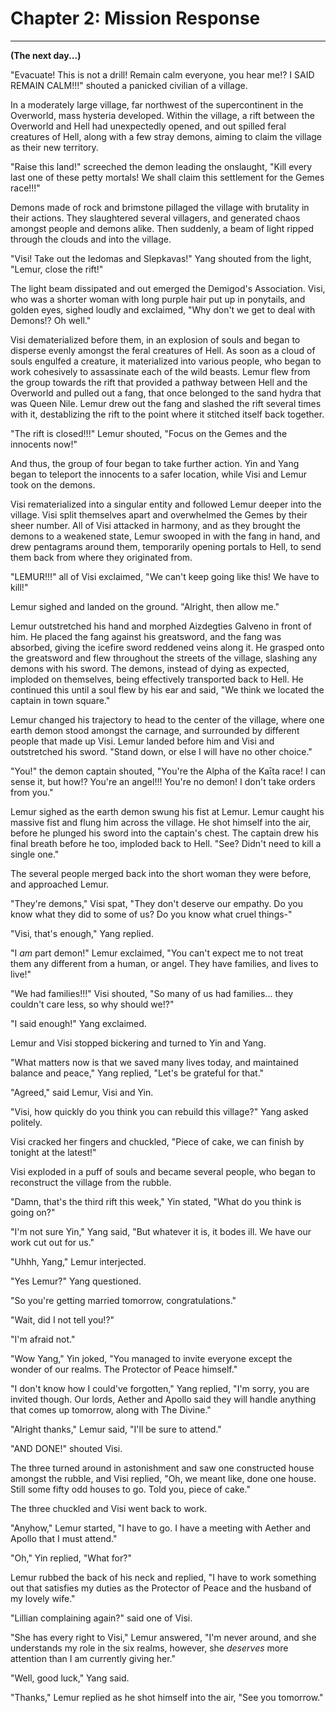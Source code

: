 # Chapter 2: Mission Response
---

**(The next day...)**

"Evacuate! This is not a drill! Remain calm everyone, you hear me!? I SAID REMAIN CALM!!!" shouted a panicked civilian of a village. 

In a moderately large village, far northwest of the supercontinent in the Overworld, mass hysteria developed. Within the village, a rift between the Overworld and Hell had unexpectedly opened, and out spilled feral creatures of Hell, along with a few stray demons, aiming to claim the village as their new territory. 

"Raise this land!" screeched the demon leading the onslaught, "Kill every last one of these petty mortals! We shall claim this settlement for the Gemes race!!!"

Demons made of rock and brimstone pillaged the village with brutality in their actions. They slaughtered several villagers, and generated chaos amongst people and demons alike. Then suddenly, a beam of light ripped through the clouds and into the village.

"Visi! Take out the Iedomas and Slepkavas!" Yang shouted from the light, "Lemur, close the rift!"

The light beam dissipated and out emerged the Demigod's Association. Visi, who was a shorter woman with long purple hair put up in ponytails, and golden eyes, sighed loudly and exclaimed, "Why don't we get to deal with Demons!? Oh well."

Visi dematerialized before them, in an explosion of souls and began to disperse evenly amongst the feral creatures of Hell. As soon as a cloud of souls engulfed a creature, it materialized into various people, who began to work cohesively to assassinate each of the wild beasts. Lemur flew from the group towards the rift that provided a pathway between Hell and the Overworld and pulled out a fang, that once belonged to the sand hydra that was Queen Nile. Lemur drew out the fang and slashed the rift several times with it, destablizing the rift to the point where it stitched itself back together.

"The rift is closed!!!" Lemur shouted, "Focus on the Gemes and the innocents now!"

And thus, the group of four began to take further action. Yin and Yang began to teleport the innocents to a safer location, while Visi and Lemur took on the demons. 

Visi rematerialized into a singular entity and followed Lemur deeper into the village. Visi split themselves apart and overwhelmed the Gemes by their sheer number. All of Visi attacked in harmony, and as they brought the demons to a weakened state, Lemur swooped in with the fang in hand, and drew pentagrams around them, temporarily opening portals to Hell, to send them back from where they originated from.

"LEMUR!!!" all of Visi exclaimed, "We can't keep going like this! We have to kill!"

Lemur sighed and landed on the ground. "Alright, then allow me."

Lemur outstretched his hand and morphed Aizdegties Galveno in front of him. He placed the fang against his greatsword, and the fang was absorbed, giving the icefire sword reddened veins along it. He grasped onto the greatsword and flew throughout the streets of the village, slashing any demons with his sword. The demons, instead of dying as expected, imploded on themselves, being effectively transported back to Hell. He continued this until a soul flew by his ear and said, "We think we located the captain in town square."

Lemur changed his trajectory to head to the center of the village, where one earth demon stood amongst the carnage, and surrounded by different people that made up Visi. Lemur landed before him and Visi and outstretched his sword. "Stand down, or else I will have no other choice."

"You!" the demon captain shouted, "You're the Alpha of the Kaīta race! I can sense it, but how!? You're an angel!!! You're no demon! I don't take orders from you."

Lemur sighed as the earth demon swung his fist at Lemur. Lemur caught his massive fist and flung him across the village. He shot himself into the air, before he plunged his sword into the captain's chest. The captain drew his final breath before he too, imploded back to Hell. "See? Didn't need to kill a single one."

The several people merged back into the short woman they were before, and approached Lemur. 

"They're demons," Visi spat, "They don't deserve our empathy. Do you know what they did to some of us? Do you know what cruel things-"

"Visi, that's enough," Yang replied.

"I *am* part demon!" Lemur exclaimed, "You can't expect me to not treat them any different from a human, or angel. They have families, and lives to live!"

"We had families!!!" Visi shouted, "So many of us had families... they couldn't care less, so why should we!?"

"I said enough!" Yang exclaimed.

Lemur and Visi stopped bickering and turned to Yin and Yang. 

"What matters now is that we saved many lives today, and maintained balance and peace," Yang replied, "Let's be grateful for that."

"Agreed," said Lemur, Visi and Yin.

"Visi, how quickly do you think you can rebuild this village?" Yang asked politely.

Visi cracked her fingers and chuckled, "Piece of cake, we can finish by tonight at the latest!"

Visi exploded in a puff of souls and became several people, who began to reconstruct the village from the rubble.

"Damn, that's the third rift this week," Yin stated, "What do you think is going on?"

"I'm not sure Yin," Yang said, "But whatever it is, it bodes ill. We have our work cut out for us."

"Uhhh, Yang," Lemur interjected.

"Yes Lemur?" Yang questioned.

"So you're getting married tomorrow, congratulations."

"Wait, did I not tell you!?"

"I'm afraid not."

"Wow Yang," Yin joked, "You managed to invite everyone except the wonder of our realms. The Protector of Peace himself."

"I don't know how I could've forgotten," Yang replied, "I'm sorry, you are invited though. Our lords, Aether and Apollo said they will handle anything that comes up tomorrow, along with The Divine." 

"Alright thanks," Lemur said, "I'll be sure to attend." 

"AND DONE!" shouted Visi. 

The three turned around in astonishment and saw one constructed house amongst the rubble, and Visi replied, "Oh, we meant like, done one house. Still some fifty odd houses to go. Told you, piece of cake."

The three chuckled and Visi went back to work.

"Anyhow," Lemur started, "I have to go. I have a meeting with Aether and Apollo that I must attend."

"Oh," Yin replied, "What for?"

Lemur rubbed the back of his neck and replied, "I have to work something out that satisfies my duties as the Protector of Peace and the husband of my lovely wife."

"Lillian complaining again?" said one of Visi.

"She has every right to Visi," Lemur answered, "I'm never around, and she understands my role in the six realms, however, she *deserves* more attention than I am currently giving her."

"Well, good luck," Yang said.

"Thanks," Lemur replied as he shot himself into the air, "See you tomorrow."





